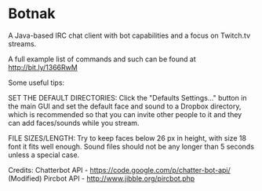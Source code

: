 Botnak
======

A Java-based IRC chat client with bot capabilities and a focus on Twitch.tv streams.

A full example list of commands and such can be found at http://bit.ly/1366RwM

Some useful tips:

SET THE DEFAULT DIRECTORIES: Click the "Defaults Settings..." button in the main GUI and set the default face and sound to a Dropbox directory, which is recommended so that you can invite other people to it and they can add faces/sounds while you stream.

FILE SIZES/LENGTH: Try to keep faces below 26 px in height, with size 18 font it fits well enough. Sound files should not be any longer than 5 seconds unless a special case.


Credits:
Chatterbot API - https://code.google.com/p/chatter-bot-api/
(Modified) Pircbot API - http://www.jibble.org/pircbot.php
